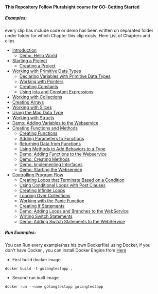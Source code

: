 #### This Repository Follow Pluralsight course for [GO: Getting Started](https://app.pluralsight.com/library/courses/getting-started-with-go)

##### Examples:
 every clip has include code or demo has been written on separated folder under folder for which Chapter this clip exists, Here List of Chapters and clips

- [Introduction](https://github.com/ahmed-hamdy90/Golang_Pluralsight_Getting_Started/tree/master/Ch02)
	- [Demo: Hello World](https://github.com/ahmed-hamdy90/Golang_Pluralsight_Getting_Started/tree/master/Ch02/05)
- [Starting a Project](https://github.com/ahmed-hamdy90/Golang_Pluralsight_Getting_Started/tree/master/Ch03)
  - [Creating a Project](https://github.com/ahmed-hamdy90/Golang_Pluralsight_Getting_Started/tree/master/Ch03/11)
- [Working with Primitive Data Types](https://github.com/ahmed-hamdy90/Golang_Pluralsight_Getting_Started/tree/master/Ch04)
	- [Declaring Variables with Primitive Data Types](https://github.com/ahmed-hamdy90/Golang_Pluralsight_Getting_Started/tree/master/Ch03/14)
	- [Working with Pointers](https://github.com/ahmed-hamdy90/Golang_Pluralsight_Getting_Started/tree/master/Ch03/15)
	- [Creating Constants](https://github.com/ahmed-hamdy90/Golang_Pluralsight_Getting_Started/tree/master/Ch03/16)
	- [Using Iota and Constant Expressions](https://github.com/ahmed-hamdy90/Golang_Pluralsight_Getting_Started/tree/master/Ch03/17)
- [Working with Collections](https://github.com/ahmed-hamdy90/Golang_Pluralsight_Getting_Started/tree/master/Ch05)
 - [Creating Arrays](https://github.com/ahmed-hamdy90/Golang_Pluralsight_Getting_Started/tree/master/Ch05/20)
 - [Working with Slices](https://github.com/ahmed-hamdy90/Golang_Pluralsight_Getting_Started/tree/master/Ch05/21)
 - [Using the Map Data Type](https://github.com/ahmed-hamdy90/Golang_Pluralsight_Getting_Started/tree/master/Ch05/22)
 - [Working with Structs](https://github.com/ahmed-hamdy90/Golang_Pluralsight_Getting_Started/tree/master/Ch05/23)
 - [Demo: Adding Variables to the Webservice](https://github.com/ahmed-hamdy90/Golang_Pluralsight_Getting_Started/tree/master/Ch05/24)
- [Creating Functions and Methods](https://github.com/ahmed-hamdy90/Golang_Pluralsight_Getting_Started/tree/master/Ch06)
  - [Creating Functions](https://github.com/ahmed-hamdy90/Golang_Pluralsight_Getting_Started/tree/master/Ch06/26)
  - [Adding Parameters to Functions](https://github.com/ahmed-hamdy90/Golang_Pluralsight_Getting_Started/tree/master/Ch06/27)
  - [Returning Data from Functions](https://github.com/ahmed-hamdy90/Golang_Pluralsight_Getting_Started/tree/master/Ch06/28)
  - [Using Methods to Add Behaviors to a Type](https://github.com/ahmed-hamdy90/Golang_Pluralsight_Getting_Started/tree/master/Ch06/29)
  - [Demo: Adding Functions to the Webservice](https://github.com/ahmed-hamdy90/Golang_Pluralsight_Getting_Started/tree/master/Ch06/30)
  - [Demo: Creating Methods](https://github.com/ahmed-hamdy90/Golang_Pluralsight_Getting_Started/tree/master/Ch06/31)
  - [Demo: Implementing Interfaces](https://github.com/ahmed-hamdy90/Golang_Pluralsight_Getting_Started/tree/master/Ch06/32)
  - [Demo: Starting the Webservice](https://github.com/ahmed-hamdy90/Golang_Pluralsight_Getting_Started/tree/master/Ch06/33)
- [Controlling Program Flow](https://github.com/ahmed-hamdy90/Golang_Pluralsight_Getting_Started/tree/master/Ch07)
  - [Creating Loops that Terminate Based on a Condition](https://github.com/ahmed-hamdy90/Golang_Pluralsight_Getting_Started/tree/master/Ch07/37)
  - [Using Conditional Loops with Post Clauses](https://github.com/ahmed-hamdy90/Golang_Pluralsight_Getting_Started/tree/master/Ch07/38)
  - [Creating Infinite Loops](https://github.com/ahmed-hamdy90/Golang_Pluralsight_Getting_Started/tree/master/Ch07/39)
  - [Looping Over Collections](https://github.com/ahmed-hamdy90/Golang_Pluralsight_Getting_Started/tree/master/Ch07/40)
  - [Working with the Panic Function](https://github.com/ahmed-hamdy90/Golang_Pluralsight_Getting_Started/tree/master/Ch07/41)
  - [Creating If Statements](https://github.com/ahmed-hamdy90/Golang_Pluralsight_Getting_Started/tree/master/Ch07/42)
  - [Demo: Adding Loops and Branches to the WebService](https://github.com/ahmed-hamdy90/Golang_Pluralsight_Getting_Started/tree/master/Ch07/43)
  - [Writing Switch Statements](https://github.com/ahmed-hamdy90/Golang_Pluralsight_Getting_Started/tree/master/Ch07/44)
  - [Demo: Adding Switch Statements to the WebService](https://github.com/ahmed-hamdy90/Golang_Pluralsight_Getting_Started/tree/master/Ch07/45)

##### Run Examples:

 You can Run every example(has his own Dockerfile) using Docker, if you don't have Docker , you can install Docker Engine from [Here](https://docs.docker.com/engine/install)

 - First build docker image
```shell
docker build -t golangtestapp .
```

 - Second run built image
```shell
docker run --name golangtestapp golangtestapp
```
